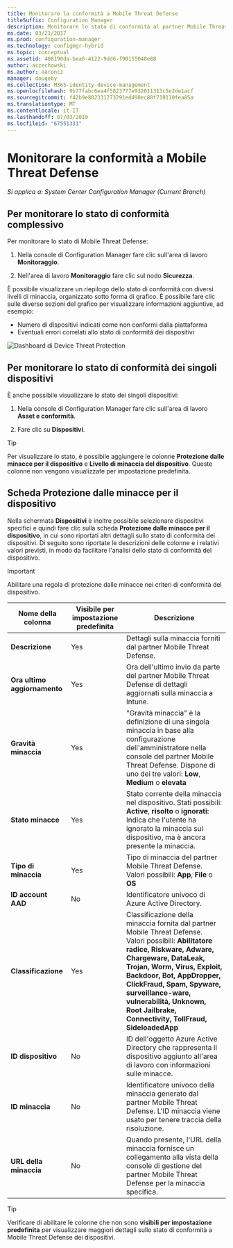```yaml
---
title: Monitorare la conformità a Mobile Threat Defense
titleSuffix: Configuration Manager
description: Monitorare lo stato di conformità al partner Mobile Threat Defense dalla console di Configuration Manager
ms.date: 03/21/2017
ms.prod: configuration-manager
ms.technology: configmgr-hybrid
ms.topic: conceptual
ms.assetid: 408190da-bea6-4122-9dd6-f90155040e88
author: aczechowski
ms.author: aaroncz
manager: dougeby
ms.collection: M365-identity-device-management
ms.openlocfilehash: 9b77fabc6ea4f5823777e932011313c5e2de1acf
ms.sourcegitcommit: f42b9e802331273291ed498ec88f710110fea85a
ms.translationtype: MT
ms.contentlocale: it-IT
ms.lasthandoff: 07/03/2019
ms.locfileid: "67551331"
---
```

# <a name="monitor-mobile-threat-defense-compliance"></a>**Monitorare la conformità a Mobile Threat Defense**

*Si applica a: System Center Configuration Manager (Current Branch)*

## <a name="to-monitor-the-overall-compliance-status"></a>Per monitorare lo stato di conformità complessivo

Per monitorare lo stato di Mobile Threat Defense:

1.  Nella console di Configuration Manager fare clic sull'area di lavoro **Monitoraggio**.

2.  Nell'area di lavoro **Monitoraggio** fare clic sul nodo **Sicurezza**.

È possibile visualizzare un riepilogo dello stato di conformità con diversi livelli di minaccia, organizzato sotto forma di grafico. È possibile fare clic sulle diverse sezioni del grafico per visualizzare informazioni aggiuntive, ad esempio: 

- Numero di dispositivi indicati come non conformi dalla piattaforma
- Eventuali errori correlati allo stato di conformità dei dispositivi

![Dashboard di Device Threat Protection](device-threat-protection-dashboard.png)

## <a name="to-monitor-the-individual-compliance-status"></a>Per monitorare lo stato di conformità dei singoli dispositivi

È anche possibile visualizzare lo stato dei singoli dispositivi:

1.  Nella console di Configuration Manager fare clic sull'area di lavoro **Asset e conformità**.

2.  Fare clic su **Dispositivi**.

> [!TIP] 
> Per visualizzare lo stato, è possibile aggiungere le colonne **Protezione dalle minacce per il dispositivo** e **Livello di minaccia del dispositivo**. Queste colonne non vengono visualizzate per impostazione predefinita.

## <a name="device-threat-protection-tab"></a>Scheda Protezione dalle minacce per il dispositivo

Nella schermata **Dispositivi** è inoltre possibile selezionare dispositivi specifici e quindi fare clic sulla scheda **Protezione dalle minacce per il dispositivo**, in cui sono riportati altri dettagli sullo stato di conformità dei dispositivi. Di seguito sono riportate le descrizioni delle colonne e i relativi valori previsti, in modo da facilitare l'analisi dello stato di conformità del dispositivo.

> [!IMPORTANT] 
> Abilitare una regola di protezione dalle minacce nei criteri di conformità del dispositivo.

|Nome della colonna|Visibile per impostazione predefinita|Descrizione| 
|-|-|-|
|**Descrizione**| Yes | Dettagli sulla minaccia forniti dal partner Mobile Threat Defense. |
|**Ora ultimo aggiornamento**| Yes | Ora dell'ultimo invio da parte del partner Mobile Threat Defense di dettagli aggiornati sulla minaccia a Intune. |
|**Gravità minaccia**| Yes | "Gravità minaccia" è la definizione di una singola minaccia in base alla configurazione dell'amministratore nella console del partner Mobile Threat Defense. Dispone di uno dei tre valori: **Low**, **Medium** o **elevata** |
|**Stato minacce**| Yes | Stato corrente della minaccia nel dispositivo. Stati possibili: **Active**, **risolto** o **ignorati:** Indica che l'utente ha ignorato la minaccia sul dispositivo, ma è ancora presente la minaccia. |
|**Tipo di minaccia**| Yes | Tipo di minaccia del partner Mobile Threat Defense. Valori possibili: **App**, **File** o **OS** |
|**ID account AAD**| No | Identificatore univoco di Azure Active Directory. |
|**Classificazione**| Yes | Classificazione della minaccia fornita dal partner Mobile Threat Defense. Valori possibili: **Abilitatore radice, Riskware, Adware, Chargeware, DataLeak, Trojan, Worm, Virus, Exploit, Backdoor, Bot, AppDropper, ClickFraud, Spam, Spyware, surveillance-ware, vulnerabilità, Unknown, Root Jailbrake, Connectivity, TollFraud, SideloadedApp** |
|**ID dispositivo**| No | ID dell'oggetto Azure Active Directory che rappresenta il dispositivo aggiunto all'area di lavoro con informazioni sulle minacce. |
|**ID minaccia**| No | Identificatore univoco della minaccia generato dal partner Mobile Threat Defense. L'ID minaccia viene usato per tenere traccia della risoluzione. |
|**URL della minaccia**| No | Quando presente, l'URL della minaccia fornisce un collegamento alla vista della console di gestione del partner Mobile Threat Defense per la minaccia specifica. |

> [!TIP] 
> Verificare di abilitare le colonne che non sono **visibili per impostazione predefinita** per visualizzare maggiori dettagli sullo stato di conformità a Mobile Threat Defense dei dispositivi.
